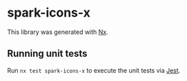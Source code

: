 # spark-icons-x

This library was generated with [Nx](https://nx.dev).

## Running unit tests

Run `nx test spark-icons-x` to execute the unit tests via [Jest](https://jestjs.io).
